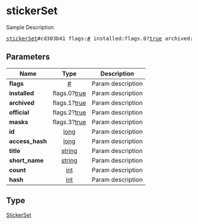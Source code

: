 # stickerSet

Sample Description

<pre>
<a href="../constructor/stickerSet.md">stickerSet</a>#cd303b41 flags:<a href="../type/#.md">#</a> installed:flags.0?<a href="../type/true.md">true</a> archived:flags.1?<a href="../type/true.md">true</a> official:flags.2?<a href="../type/true.md">true</a> masks:flags.3?<a href="../type/true.md">true</a> id:<a href="../type/long.md">long</a> access_hash:<a href="../type/long.md">long</a> title:<a href="../type/string.md">string</a> short_name:<a href="../type/string.md">string</a> count:<a href="../type/int.md">int</a> hash:<a href="../type/int.md">int</a> = <a href="../type/StickerSet.md">StickerSet</a>;
</pre>
## Parameters

| Name | Type | Description |
|------|:----:|-------------|
| **flags** | <a href="../type/#.md">#</a> | Param description |
| **installed** | flags.0?<a href="../type/true.md">true</a> | Param description |
| **archived** | flags.1?<a href="../type/true.md">true</a> | Param description |
| **official** | flags.2?<a href="../type/true.md">true</a> | Param description |
| **masks** | flags.3?<a href="../type/true.md">true</a> | Param description |
| **id** | <a href="../type/long.md">long</a> | Param description |
| **access_hash** | <a href="../type/long.md">long</a> | Param description |
| **title** | <a href="../type/string.md">string</a> | Param description |
| **short_name** | <a href="../type/string.md">string</a> | Param description |
| **count** | <a href="../type/int.md">int</a> | Param description |
| **hash** | <a href="../type/int.md">int</a> | Param description |

## Type

<a href="../type/StickerSet.md">StickerSet</a>
